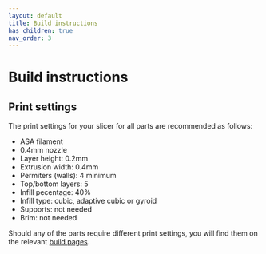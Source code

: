 ```yaml
---
layout: default
title: Build instructions
has_children: true
nav_order: 3
---
```


# Build instructions

## Print settings

The print settings for your slicer for all parts are recommended as follows:
* ASA filament
* 0.4mm nozzle
* Layer height: 0.2mm
* Extrusion width: 0.4mm
* Permiters (walls): 4 minimum
* Top/bottom layers: 5
* Infill pecentage: 40%
* Infill type: cubic, adaptive cubic or gyroid
* Supports: not needed
* Brim: not needed

Should any of the parts require different print settings, you will find them
on the relevant [build pages](/build/).